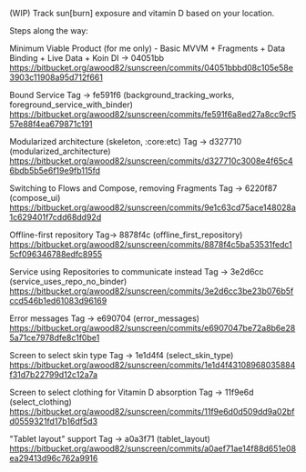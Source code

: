 (WIP) Track sun[burn] exposure and vitamin D based on your location.

Steps along the way:

Minimum Viable Product (for me only) - Basic MVVM + Fragments + Data Binding + Live Data + Koin DI -> 04051bb
https://bitbucket.org/awood82/sunscreen/commits/04051bbbd08c105e58e3903c11908a95d712f661

Bound Service
Tag -> fe591f6 (background_tracking_works, foreground_service_with_binder)
https://bitbucket.org/awood82/sunscreen/commits/fe591f6a8ed27a8cc9cf557e88f4ea679871c191

Modularized architecture (skeleton, :core:etc)
Tag -> d327710 (modularized_architecture)
https://bitbucket.org/awood82/sunscreen/commits/d327710c3008e4f65c46bdb5b5e6f19e9fb115fd

Switching to Flows and Compose, removing Fragments
Tag -> 6220f87 (compose_ui)
https://bitbucket.org/awood82/sunscreen/commits/9e1c63cd75ace148028a1c629401f7cdd68dd92d

Offline-first repository
Tag-> 8878f4c (offline_first_repository)
https://bitbucket.org/awood82/sunscreen/commits/8878f4c5ba53531fedc15cf096346788edfc8955

Service using Repositories to communicate instead
Tag -> 3e2d6cc (service_uses_repo_no_binder)
https://bitbucket.org/awood82/sunscreen/commits/3e2d6cc3be23b076b5fccd546b1ed61083d96169

Error messages
Tag -> e690704 (error_messages)
https://bitbucket.org/awood82/sunscreen/commits/e6907047be72a8b6e285a71ce7978dfe8c1f0be1

Screen to select skin type
Tag -> 1e1d4f4 (select_skin_type)
https://bitbucket.org/awood82/sunscreen/commits/1e1d4f43108968035884f31d7b22799d12c12a7a

Screen to select clothing for Vitamin D absorption
Tag -> 11f9e6d (select_clothing)
https://bitbucket.org/awood82/sunscreen/commits/11f9e6d0d509dd9a02bfd0559321fd17b16df5d3

"Tablet layout" support
Tag -> a0a3f71 (tablet_layout)
https://bitbucket.org/awood82/sunscreen/commits/a0aef71ae14f88d651e08ea29413d96c762a9916